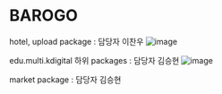 # BAROGO

hotel, upload package : 담당자 이찬우
![image](https://user-images.githubusercontent.com/102004725/166185044-c515a544-0773-4200-abc6-4f29dba4c43e.png)

edu.multi.kdigital 하위 packages : 담당자 김승현 
![image](https://user-images.githubusercontent.com/102004725/166185092-2dd332da-bf60-4ddc-adca-fd26169af5d6.png)

market package : 담당자 김승현
